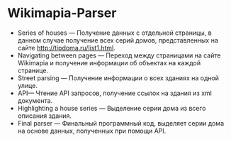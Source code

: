 # Wikimapia-Parser
* Series of houses — Получение данных с отдельной страницы, в данном случае получение всех серий домов, представленных на сайте http://tipdoma.ru/list1.html. 
* Navigating between pages — Переход между страницами на сайте Wikimapia и получение информации об объектах на каждой странице. 
* Street parsing — Получение информации о всех зданиях на одной улице.
* API— Чтение API запросов, получение ссылок на здания из xml документа. 
* Highlighting a house series — Выделение серии дома из всего описания здания. 
* Final parser — Финальный программный код, выделяет серии дома на основе данных, полученных при помощи API. 
